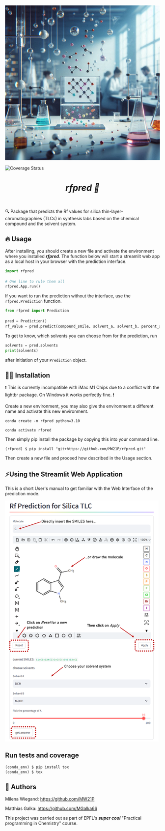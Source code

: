 ![Project Logo](assets/banner.png)

![Coverage Status](assets/coverage-badge.svg)

<h1 align="center">
<i><b>rfpred 🧪 </b></i>
</h1>

<br>


🔍 Package that predicts the Rf values for silica thin-layer-chromatographies (TLCs) in synthesis labs based on the chemical compound and the solvent system.

## 🔥 Usage

After installing, you should create a new file and activate the environment where you installed ***rfpred***. The function below will start a streamlit web app as a local host in your browser with the prediction interface.

```python
import rfpred

# One line to rule them all
rfpred.App.run()
```

If you want to run the prediction without the interface, use the `rfpred.Prediction` function.

```python
from rfpred import Prediction

pred = Prediction()
rf_value = pred.predict(compound_smile, solvent_a, solvent_b, percent_solvent_a)
```
To get to know, which solvents you can choose from for the prediction, run

```python
solvents = pred.solvents
print(solvents)

```
after initiation of your `Prediction` object.

## 👩‍💻 Installation
❗ This is currently incompatible with iMac M1 Chips due to a conflict with the lightbr package. On Windows it works perfectly fine. ❗

Create a new environment, you may also give the environment a different name and activate this new environment.

```
conda create -n rfpred python=3.10
```
```
conda activate rfpred
```
Then simply pip install the package by copying this into your command line.
```
(rfpred) $ pip install "git+https://github.com/MW21P/rfpred.git"
```
Then create a new file and proceed how described in the Usage section.

## ⚡Using the Streamlit Web Application

This is a short User's manual to get familiar with the Web Interface of the prediction mode.

<img src="assets/explanation_rfpred.png" alt="Alt text" width="500" />

## Run tests and coverage

```
(conda_env) $ pip install tox
(conda_env) $ tox
```

## 📖 Authors
Milena Wiegand: https://github.com/MW21P

Matthias Galka: https://github.com/MGalka66

This project was carried out as part of EPFL's ***super cool*** "Practical programming in Chemistry" course.

